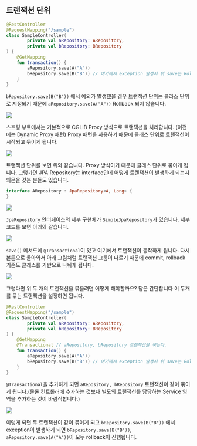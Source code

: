 ## 트랜잭션 단위

```kotlin
@RestController
@RequestMapping("/sample")
class SampleController(
        private val aRepository: ARepository,
        private val bRepository: BRepository
) {
    @GetMapping
    fun transaction() {
        aRepository.save(A("A"))
        bRepository.save(B("B")) // 여기에서 exception 발생시 위 save는 Rollback 되지 않는다.
    }
}
```
`bRepository.save(B("B"))` 에서 예외가 발생했을 경우 트랜잭션 단위는 클라스 단위로 지정되기 때문에 `aRepository.save(A("A"))` Rollback 되지 않습니다.

![](https://github.com/cheese10yun/TIL/blob/master/assets/transacion-proxy.png?raw=true)

스프링 부트에서는 기본적으로 CGLIB Proxy 방식으로 트랜잭션을 처리합니다. (이전에는  Dynamic Proxy 패턴) Proxy 패턴을 사용하기 때문에 클래스 단위로 트랜잭션이 시작되고 묶이게 됩니다.

![](https://github.com/cheese10yun/TIL/blob/master/assets/transacion-group.png?raw=true)

트랜잭션 단위를 보면 위와 같습니다. Proxy 방식이기 때문에 클래스 단위로 묶이게 됩니다. 그렇가면 JPA Repository는 interface인데 어떻게 트랜잭션이 발생하게 되는지 의문을 갖는 분들도 있습니다.


```kotlin
interface ARepository : JpaRepository<A, Long> {
}
```

![](https://github.com/cheese10yun/TIL/blob/master/assets/jpa-simple-repository.png?raw=true)

`JpaRepository` 인터페이스의 세부 구현체가 `SimpleJpaRepository`가 있습니다. 세부 코드를 보면 아래와 같습니다.

![](https://github.com/cheese10yun/TIL/blob/master/assets/jpa-simple-repository-save.png?raw=true)

`save()` 메서드에 `@Transactional`이 있고 여기에서 트랜잭션이 동작하게 됩니다. 다시 본론으로 돌아와서 아래 그림처럼 트랜잭션 그룹이 다르기 때문에 commit, rollback 기준도 클래스를 기반으로 나뉘게 됩니다.

![](https://github.com/cheese10yun/TIL/blob/master/assets/transacion-group.png?raw=true)


그렇다면 위 두 개의 트랜잭션을 묶을려면 어떻게 해야할까요? 답은 간단합니다 이 두개를 묶는 트랜잭션을 설정하면 됩니다.

```kotlin
@RestController
@RequestMapping("/sample")
class SampleController(
        private val aRepository: ARepository,
        private val bRepository: BRepository
) {
    @GetMapping
    @Transactional // aRepository, bRepository 트랜잭션을 묶는다.
    fun transaction() {
        aRepository.save(A("A"))
        bRepository.save(B("B")) // 여기에서 exception 발생시 위 save는 Rollback 된다.
    }
}
```
`@Transactional`을 추가하게 되면 `aRepository, bRepository` 트랜잭션이 같이 묶이게 됩니다.(물론 컨트롤러에 추가하는 것보다 별도의 트랜잭션를 담당하는 Service 영역을 추가하는 것이 바람직합니다.)

![](https://github.com/cheese10yun/TIL/blob/master/assets/transacion-group-2.png?raw=true)

이렇게 되면 두 트랜잭션이 같이 묶이게 되고 `bRepository.save(B("B"))` 에서 exception이 발생하게 되면 `bRepository.save(B("B"))`, `aRepository.save(A("A"))`이 모두 rollback이 진행됩니다.